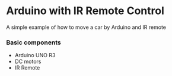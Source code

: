 # Arduino with IR Remote Control
A simple example of how to move a car by Arduino and IR remote

### Basic components

* Arduino UNO R3
* DC motors
* IR Remote 
